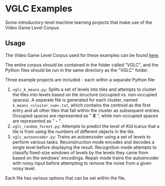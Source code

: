 # VGLC Examples

Some introductory-level machine learning projects that make use of the Video Game Level Corpus.

## Usage

The Video Game Level Corpus used for these examples can be found [here](https://github.com/TheVGLC/TheVGLC).

The entire corpus should be contained in the folder called "VGLC", and the Python files should be run in the same directory as the "VGLC" folder.

Three example projects are included - each within a separate Python file:

1. `vglc_k_means.py`: Splits a set of levels into tiles and attempts to cluster the tiles into levels based on tile structure (occupied vs. non-occupied spaces). A separate file is generated for each cluster, named `k_means_<cluster_num>.txt`, which contains the centroid as the first entry and all other tiles that fall within the cluster as subsequent entries. Occupied spaces are represented as " **X** ", while non-occupied spaces are represented as " **-** ".
2. `vglc_random_forest.py`: Attempts to predict the level of Kid Icarus that a tile is from using the numbers of different objects in the tile.
3. `vglc_autoencoder.py`: Trains an autoencoder using a set of levels to perform various tasks. Reconstruction mode encodes and decodes a single level before displaying the result. Recognition mode attempts to classify fixed-size windows of levels by the levels they came from based on the windows' encodings. Repair mode trains the autoencoder with noisy input before attempting to remove the noise from a given noisy level.

Each file has various options that can be set within the file.